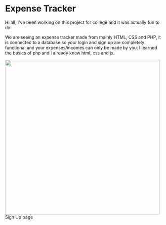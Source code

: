 <h1>Expense Tracker</h1>

<p>Hi all, I've been working on this project for college and it was actually fun to do.</p>

<p>We are seeing an expense tracker made from mainly HTML, CSS and PHP, it is connected to a 
database so your login and sign up are completely functional and your expenses/incomes can 
only be made by you. I learned the basics of php and I already knew html, css and js.</p>


<img src="https://www.figma.com/proto/sV86h57U3AVSOOCIN6Seqb/Untitled?node-id=18-286&node-type=canvas&scaling=min-zoom&content-scaling=fixed&page-id=15%3A47" width="500" height="500">
<figcaption>Sign Up page</figcaption>
